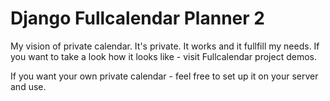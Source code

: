 Django Fullcalendar Planner 2
=============================

My vision of private calendar. It's private. It works and it fullfill my needs. If you want to take a look how it looks like - visit Fullcalendar project demos.

If you want your own private calendar - feel free to set up it on your server and use.

